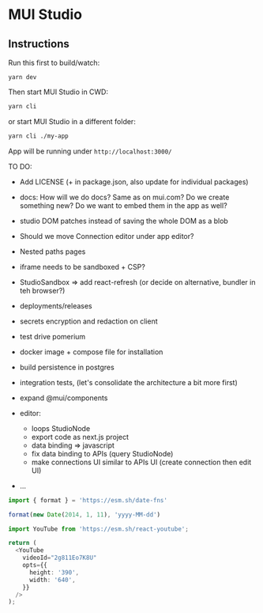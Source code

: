 # MUI Studio

## Instructions

Run this first to build/watch:

```
yarn dev
```

Then start MUI Studio in CWD:

```sh
yarn cli
```

or start MUI Studio in a different folder:

```sh
yarn cli ./my-app
```

App will be running under `http://localhost:3000/`

TO DO:

- Add LICENSE (+ in package.json, also update for individual packages)
- docs: How will we do docs? Same as on mui.com? Do we create something new? Do we want to embed them in the app as well?
- studio DOM patches instead of saving the whole DOM as a blob
- Should we move Connection editor under app editor?
- Nested paths pages
- iframe needs to be sandboxed + CSP?
- StudioSandbox => add react-refresh (or decide on alternative, bundler in teh browser?)
- deployments/releases
- secrets encryption and redaction on client
- test drive pomerium

- docker image + compose file for installation
- build persistence in postgres
- integration tests, (let's consolidate the architecture a bit more first)
- expand @mui/components
- editor:
  - loops StudioNode
  - export code as next.js project
  - data binding => javascript
  - fix data binding to APIs (query StudioNode)
  - make connections UI similar to APIs UI (create connection then edit UI)
- ...

```ts
import { format } = 'https://esm.sh/date-fns'

format(new Date(2014, 1, 11), 'yyyy-MM-dd')
```

```ts
import YouTube from 'https://esm.sh/react-youtube';

return (
  <YouTube
    videoId="2g811Eo7K8U"
    opts={{
      height: '390',
      width: '640',
    }}
  />
);
```
